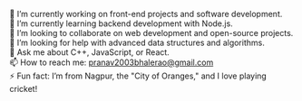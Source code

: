 <!--//## Hi there 👋//-->

🔭 I’m currently working on front-end projects and software development.</br>
🌱 I’m currently learning backend development with Node.js.</br>
👯 I’m looking to collaborate on web development and open-source projects.</br>
🤔 I’m looking for help with advanced data structures and algorithms.</br>
💬 Ask me about C++, JavaScript, or React.</br>
📫 How to reach me: pranav2003bhalerao@gmail.com </br>
⚡ Fun fact: I’m from Nagpur, the "City of Oranges," and I love playing cricket!
